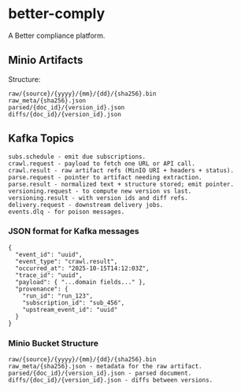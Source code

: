 # better-comply
A Better compliance platform.



## Minio Artifacts
Structure:
```
raw/{source}/{yyyy}/{mm}/{dd}/{sha256}.bin
raw_meta/{sha256}.json
parsed/{doc_id}/{version_id}.json
diffs/{doc_id}/{version_id}.json
```

## Kafka Topics
```
subs.schedule - emit due subscriptions.
crawl.request - payload to fetch one URL or API call.
crawl.result - raw artifact refs (MinIO URI + headers + status).
parse.request - pointer to artifact needing extraction.
parse.result - normalized text + structure stored; emit pointer.
versioning.request - to compute new version vs last.
versioning.result - with version ids and diff refs.
delivery.request - downstream delivery jobs.
events.dlq - for poison messages.
```

### JSON format for Kafka messages
```
{
  "event_id": "uuid",
  "event_type": "crawl.result",
  "occurred_at": "2025-10-15T14:12:03Z",
  "trace_id": "uuid",
  "payload": { "...domain fields..." },
  "provenance": {
    "run_id": "run_123",
    "subscription_id": "sub_456",
    "upstream_event_id": "uuid"
  }
}
```

### Minio Bucket Structure
```
raw/{source}/{yyyy}/{mm}/{dd}/{sha256}.bin
raw_meta/{sha256}.json - metadata for the raw artifact.
parsed/{doc_id}/{version_id}.json - parsed document.
diffs/{doc_id}/{version_id}.json - diffs between versions.
```
